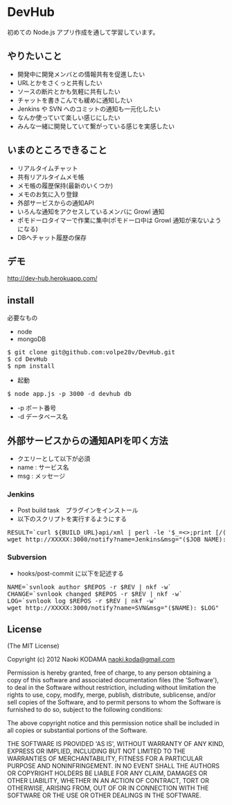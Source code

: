 # DevHub

初めての Node.js アプリ作成を通して学習しています。

## やりたいこと
* 開発中に開発メンバとの情報共有を促進したい
* URLとかをさくっと共有したい
* ソースの断片とかも気軽に共有したい
* チャットを書きこんでも緩めに通知したい
* Jenkins や SVN へのコミットの通知も一元化したい
* なんか使っていて楽しい感じにしたい
* みんな一緒に開発していて繋がっている感じを実感したい

## いまのところできること
* リアルタイムチャット
* 共有リアルタイムメモ帳
* メモ帳の履歴保持(最新のいくつか)
* メモのお気に入り登録
* 外部サービスからの通知API
* いろんな通知をアクセスしているメンバに Growl 通知
* ポモドーロタイマーで作業に集中(ポモドーロ中は Growl 通知が来ないようになる)
* DBへチャット履歴の保存

## デモ
http://dev-hub.herokuapp.com/

## install
必要なもの

* node 
* mongoDB 

<pre>
$ git clone git@github.com:volpe28v/DevHub.git
$ cd DevHub
$ npm install 
</pre>

* 起動

<pre>
$ node app.js -p 3000 -d devhub_db
</pre>
* -p ポート番号
* -d データベース名

## 外部サービスからの通知APIを叩く方法

* クエリーとして以下が必須
* name : サービス名
* msg  : メッセージ

### Jenkins
* Post build task　プラグインをインストール
* 以下のスクリプトを実行するようにする

<pre>
RESULT=`curl ${BUILD_URL}api/xml | perl -le '$_=<>;print [/<result>(.+?)</]->[0]'`
wget http://XXXXX:3000/notify?name=Jenkins&msg="($JOB_NAME): $RESULT"
</pre>

### Subversion
* hooks/post-commit に以下を記述する

<pre>
NAME=`svnlook author $REPOS -r $REV | nkf -w`
CHANGE=`svnlook changed $REPOS -r $REV | nkf -w`
LOG=`svnlook log $REPOS -r $REV | nkf -w`
wget http://XXXXX:3000/notify?name=SVN&msg="($NAME): $LOG"
</pre>

## License
(The MIT License)

Copyright (c) 2012 Naoki KODAMA <naoki.koda@gmail.com>

Permission is hereby granted, free of charge, to any person obtaining a copy of this software and associated documentation files (the 'Software'), to deal in the Software without restriction, including without limitation the rights to use, copy, modify, merge, publish, distribute, sublicense, and/or sell copies of the Software, and to permit persons to whom the Software is furnished to do so, subject to the following conditions:

The above copyright notice and this permission notice shall be included in all copies or substantial portions of the Software.

THE SOFTWARE IS PROVIDED 'AS IS', WITHOUT WARRANTY OF ANY KIND, EXPRESS OR IMPLIED, INCLUDING BUT NOT LIMITED TO THE WARRANTIES OF MERCHANTABILITY, FITNESS FOR A PARTICULAR PURPOSE AND NONINFRINGEMENT. IN NO EVENT SHALL THE AUTHORS OR COPYRIGHT HOLDERS BE LIABLE FOR ANY CLAIM, DAMAGES OR OTHER LIABILITY, WHETHER IN AN ACTION OF CONTRACT, TORT OR OTHERWISE, ARISING FROM, OUT OF OR IN CONNECTION WITH THE SOFTWARE OR THE USE OR OTHER DEALINGS IN THE SOFTWARE.

